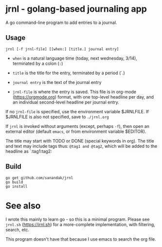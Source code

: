 # jrnl - golang-based journaling app

A go command-line program to add entries to a journal.

## Usage

`jrnl [-f jrnl-file] [[when:] [title.] journal entry]`

  - `when` is a natural language time (today, next wednesday, 3/14), terminated by a colon (`:`)
  - `title` is the title for the entry, terminated by a period (`.)
  - `journal entry` is the text of the journal entry

  - `jrnl-file` is where the entry is saved.
    This file is in org-mode (https://orgmode.org) format, with one top-level
    headline per day, and an individual second-level headline per journal entry.

If no `jrnl-file` is specified, use the environment variable $JRNLFILE.
If $JRNLFILE is also not specified, save to `./jrnl.org`

If `jrnl` is invoked without arguments (except, perhaps `-f`), then open an
external editor (default `emacs`, or from environment variable $EDITOR).

The title may start with TODO or DONE (special keywords in org).  The title and text
may include tags thus: `@tag1 and @tag2`, which will be added to the headline as 
`:tag1:tag2:

## Build

  `go get github.com/sanandak/jrnl`  
  `go build`  
  `go install`  

# See also

I wrote this mainly to learn go - so this is a minimal program.  Please see `jrnl.sh` (https://jrnl.sh) for
a more-complete implementation, with filtering, search, etc. 

This program doesn't have that because I use emacs to search the org file.